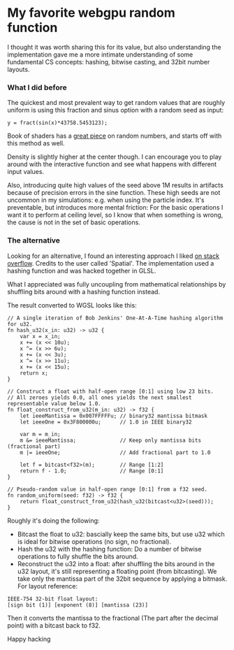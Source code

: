 # My favorite webgpu random function

I thought it was worth sharing this for its value, but also understanding the implementation gave me a more intimate understanding of some fundamental CS concepts: hashing, bitwise casting, and 32bit number layouts.

### What I did before
The quickest and most prevalent way to get random values that are roughly uniform is using this fraction and sinus option with a random seed as input:

```
y = fract(sin(x)*43758.5453123);
```

Book of shaders has a [great piece](https://thebookofshaders.com/10/) on random numbers, and starts off with this method as well.

Density is slightly higher at the center though. I can encourage you to play around with the interactive function and see what happens with different input values.

Also, introducing quite high values of the seed above 1M results in artifacts because of precision errors in the sine function. These high seeds are not uncommon in my simulations: e.g. when using the particle index. It's preventable, but introduces more mental friction: For the basic operations I want it to perform at ceiling level, so I know that when something is wrong, the cause is not in the set of basic operations.

### The alternative
Looking for an alternative, I found an interesting approach I liked [on stack overflow](https://stackoverflow.com/a/17479300/7528024). Credits to the user called 'Spatial'. The implementation used a hashing function and was hacked together in GLSL.

What I appreciated was fully uncoupling from mathematical relationships by shuffling bits around with a hashing function instead.

The result converted to WGSL looks like this:

```
// A single iteration of Bob Jenkins' One-At-A-Time hashing algorithm for u32.
fn hash_u32(x_in: u32) -> u32 {
    var x = x_in;
    x += (x << 10u);
    x ^= (x >> 6u);
    x += (x << 3u);
    x ^= (x >> 11u);
    x += (x << 15u);
    return x;
}

// Construct a float with half-open range [0:1] using low 23 bits.
// All zeroes yields 0.0, all ones yields the next smallest representable value below 1.0.
fn float_construct_from_u32(m_in: u32) -> f32 {
    let ieeeMantissa = 0x007FFFFFu; // binary32 mantissa bitmask
    let ieeeOne = 0x3F800000u;      // 1.0 in IEEE binary32

    var m = m_in;
    m &= ieeeMantissa;              // Keep only mantissa bits (fractional part)
    m |= ieeeOne;                   // Add fractional part to 1.0

    let f = bitcast<f32>(m);        // Range [1:2]
    return f - 1.0;                 // Range [0:1]
}

// Pseudo-random value in half-open range [0:1] from a f32 seed.
fn random_uniform(seed: f32) -> f32 {
    return float_construct_from_u32(hash_u32(bitcast<u32>(seed)));
}
```

Roughly it's doing the following:
- Bitcast the float to u32: bascially keep the same bits, but use u32 which is ideal for bitwise operations (no sign, no fractional).
- Hash the u32 with the hashing function: Do a number of bitwise operations to fully shuffle the bits around.
- Reconstruct the u32 into a float: after shuffling the bits around in the u32 layout, it's still representing a floating point (from bitcasting). We take only the mantissa part of the 32bit sequence by applying a bitmask. For layout reference:
```
IEEE-754 32-bit float layout:
[sign bit (1)] [exponent (8)] [mantissa (23)]
```
Then it converts the mantissa to the fractional (The part after the decimal point) with a bitcast back to f32.

Happy hacking